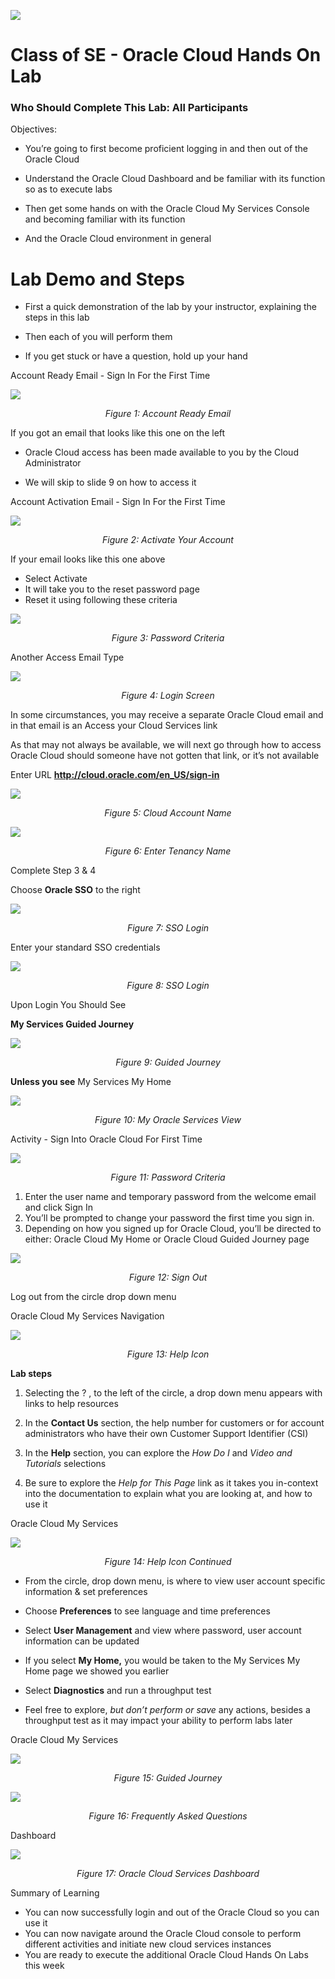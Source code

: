 ![](media/ocpheading.png)
# Class of SE - Oracle Cloud Hands On Lab

### Who Should Complete This Lab: All Participants

Objectives:

-   You’re going to first become proficient logging in and then out of the
    Oracle Cloud

-   Understand the Oracle Cloud Dashboard and be familiar with its function so
    as to execute labs

-   Then get some hands on with the Oracle Cloud My Services Console and becoming familiar
    with its function

-   And the Oracle Cloud environment in general

# Lab Demo and Steps

-   First a quick demonstration of the lab by your instructor, explaining the steps in this lab

-   Then each of you will perform them

-   If you get stuck or have a question, hold up your hand

Account Ready Email - Sign In For the First Time

![](media/d9b2da3e505e4a99c4fcb0dc791c8183.png)
*<p align="center">Figure 1: Account Ready Email </p>*



If you got an email that looks like this one on the left

-   Oracle Cloud access has been made available to you by the Cloud
    Administrator

-   We will skip to slide 9 on how to access it

Account Activation Email - Sign In For the First Time

![](media/49171907d9801cc1287b8df3a728c9a2.png)
*<p align="center">Figure 2: Activate Your Account</p>*

If your email looks like this one above

-   Select Activate
-   It will take you to the reset password page
-   Reset it using following these criteria

![](media/e1b571dd028715c327851f7f09db43b7.png)
*<p align="center">Figure 3: Password Criteria</p>*

Another Access Email Type

![](media/c912d1582a6c3be888181c3552152239.png)
*<p align="center">Figure 4: Login Screen</p>*

In some circumstances, you may receive a separate Oracle Cloud email and in that email is an Access your Cloud Services link

As that may not always be available, we will next go through how to access Oracle Cloud should someone have not gotten that link, or it’s not available

Enter URL **http://cloud.oracle.com/en_US/sign-in**

![](media/4c0ce66dbe90b4c8c4579078bfa0e984.png)
*<p align="center">Figure 5: Cloud Account Name</p>*

![](media/3fc10ea927f5a2648b0dbb9dfd257d7a.png)
*<p align="center">Figure 6: Enter Tenancy Name</p>*

Complete Step 3 & 4

Choose **Oracle SSO** to the right

![](media/beeaddbd466fb83fe3f12d61bdcbaa63.png)

*<p align="center">Figure 7: SSO Login</p>*

Enter your standard SSO credentials

![](media/572bdb0971a2d56b2888d1ae4ef829f7.png)

*<p align="center">Figure 8: SSO Login</p>*

Upon Login You Should See

**My Services Guided Journey**

![](media/d35f74d1ff304234de82df019c6ef622.png)
*<p align="center">Figure 9: Guided Journey</p>*

**Unless you see** My Services My Home

![](media/742ce48883a769429bfea72c0971c264.png)

*<p align="center">Figure 10: My Oracle Services View</p>*

Activity - Sign Into Oracle Cloud For First Time

![](media/e1b571dd028715c327851f7f09db43b7.png)

*<p align="center">Figure 11: Password Criteria</p>*

1.  Enter the user name and temporary password from the welcome email and click
    Sign In
2.  You’ll be prompted to change your password the first time you sign in.
3.  Depending on how you signed up for Oracle Cloud, you’ll be directed to
    either: Oracle Cloud My Home or Oracle Cloud Guided Journey page

![](media/f2dfaca6ed510f1b851e64966ddc562a.png)
*<p align="center">Figure 12: Sign Out</p>*

Log out from the circle drop down menu

Oracle Cloud My Services Navigation

![](media/45f2df1e3acfc7b03cd36e73bbfb69d8.png)
*<p align="center">Figure 13: Help Icon</p>*

**Lab steps**

1.  Selecting the ? , to the left of the circle, a drop down menu appears with
    links to help resources

2.  In the **Contact Us** section, the help number for customers or for account
    administrators who have their own Customer Support Identifier (CSI)

3.  In the **Help** section, you can explore the *How Do I* and *Video and
    Tutorials* selections

4.  Be sure to explore the *Help for This Page* link as it takes you in-context
    into the documentation to explain what you are looking at, and how to use it

Oracle Cloud My Services

![](media/7cddbf0e592e84c42afb2327f8f4fa3f.png)
*<p align="center">Figure 14: Help Icon Continued</p>*

-   From the circle, drop down menu, is where to view user account specific
    information & set preferences

-   Choose **Preferences** to see language and time preferences

-   Select **User Management** and view where password, user account information
    can be updated

-   If you select **My Home,** you would be taken to the My Services My Home
    page we showed you earlier

-   Select **Diagnostics** and run a throughput test

-   Feel free to explore, *but don’t perform or save* any actions, besides a
    throughput test as it may impact your ability to perform labs later

Oracle Cloud My Services

![](media/83ca8e1dfc0b6ff834a775db95c5b9c6.png)
*<p align="center">Figure 15: Guided Journey</p>*

![](media/b7182721706b574f8b51dd16de1374df.png)
*<p align="center">Figure 16: Frequently Asked Questions</p>*

Dashboard

![](media/771677f37f566d187ec6686095018421.png)
*<p align="center">Figure 17: Oracle Cloud Services Dashboard</p>*

Summary of Learning

-   You can now successfully login and out of the Oracle Cloud so you can use it
-   You can now navigate around the Oracle Cloud console to perform different
    activities and initiate new cloud services instances
-   You are ready to execute the additional Oracle Cloud Hands On Labs this week
